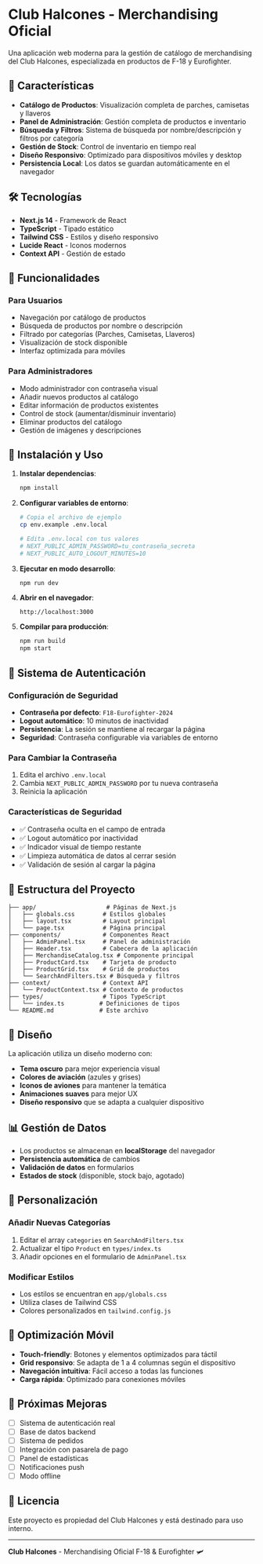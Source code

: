 # Club Halcones - Merchandising Oficial

Una aplicación web moderna para la gestión de catálogo de merchandising del Club Halcones, especializada en productos de F-18 y Eurofighter.

## 🚀 Características

- **Catálogo de Productos**: Visualización completa de parches, camisetas y llaveros
- **Panel de Administración**: Gestión completa de productos e inventario
- **Búsqueda y Filtros**: Sistema de búsqueda por nombre/descripción y filtros por categoría
- **Gestión de Stock**: Control de inventario en tiempo real
- **Diseño Responsivo**: Optimizado para dispositivos móviles y desktop
- **Persistencia Local**: Los datos se guardan automáticamente en el navegador

## 🛠️ Tecnologías

- **Next.js 14** - Framework de React
- **TypeScript** - Tipado estático
- **Tailwind CSS** - Estilos y diseño responsivo
- **Lucide React** - Iconos modernos
- **Context API** - Gestión de estado

## 📱 Funcionalidades

### Para Usuarios
- Navegación por catálogo de productos
- Búsqueda de productos por nombre o descripción
- Filtrado por categorías (Parches, Camisetas, Llaveros)
- Visualización de stock disponible
- Interfaz optimizada para móviles

### Para Administradores
- Modo administrador con contraseña visual
- Añadir nuevos productos al catálogo
- Editar información de productos existentes
- Control de stock (aumentar/disminuir inventario)
- Eliminar productos del catálogo
- Gestión de imágenes y descripciones

## 🚀 Instalación y Uso

1. **Instalar dependencias**:
   ```bash
   npm install
   ```

2. **Configurar variables de entorno**:
   ```bash
   # Copia el archivo de ejemplo
   cp env.example .env.local
   
   # Edita .env.local con tus valores
   # NEXT_PUBLIC_ADMIN_PASSWORD=tu_contraseña_secreta
   # NEXT_PUBLIC_AUTO_LOGOUT_MINUTES=10
   ```

3. **Ejecutar en modo desarrollo**:
   ```bash
   npm run dev
   ```

4. **Abrir en el navegador**:
   ```
   http://localhost:3000
   ```

5. **Compilar para producción**:
   ```bash
   npm run build
   npm start
   ```

## 🔐 Sistema de Autenticación

### Configuración de Seguridad
- **Contraseña por defecto**: `F18-Eurofighter-2024`
- **Logout automático**: 10 minutos de inactividad
- **Persistencia**: La sesión se mantiene al recargar la página
- **Seguridad**: Contraseña configurable via variables de entorno

### Para Cambiar la Contraseña
1. Edita el archivo `.env.local`
2. Cambia `NEXT_PUBLIC_ADMIN_PASSWORD` por tu nueva contraseña
3. Reinicia la aplicación

### Características de Seguridad
- ✅ Contraseña oculta en el campo de entrada
- ✅ Logout automático por inactividad
- ✅ Indicador visual de tiempo restante
- ✅ Limpieza automática de datos al cerrar sesión
- ✅ Validación de sesión al cargar la página

## 📁 Estructura del Proyecto

```
├── app/                    # Páginas de Next.js
│   ├── globals.css        # Estilos globales
│   ├── layout.tsx         # Layout principal
│   └── page.tsx           # Página principal
├── components/            # Componentes React
│   ├── AdminPanel.tsx     # Panel de administración
│   ├── Header.tsx         # Cabecera de la aplicación
│   ├── MerchandiseCatalog.tsx # Componente principal
│   ├── ProductCard.tsx    # Tarjeta de producto
│   ├── ProductGrid.tsx    # Grid de productos
│   └── SearchAndFilters.tsx # Búsqueda y filtros
├── context/               # Context API
│   └── ProductContext.tsx # Contexto de productos
├── types/                 # Tipos TypeScript
│   └── index.ts          # Definiciones de tipos
└── README.md             # Este archivo
```

## 🎨 Diseño

La aplicación utiliza un diseño moderno con:
- **Tema oscuro** para mejor experiencia visual
- **Colores de aviación** (azules y grises)
- **Iconos de aviones** para mantener la temática
- **Animaciones suaves** para mejor UX
- **Diseño responsivo** que se adapta a cualquier dispositivo

## 📊 Gestión de Datos

- Los productos se almacenan en **localStorage** del navegador
- **Persistencia automática** de cambios
- **Validación de datos** en formularios
- **Estados de stock** (disponible, stock bajo, agotado)

## 🔧 Personalización

### Añadir Nuevas Categorías
1. Editar el array `categories` en `SearchAndFilters.tsx`
2. Actualizar el tipo `Product` en `types/index.ts`
3. Añadir opciones en el formulario de `AdminPanel.tsx`

### Modificar Estilos
- Los estilos se encuentran en `app/globals.css`
- Utiliza clases de Tailwind CSS
- Colores personalizados en `tailwind.config.js`

## 📱 Optimización Móvil

- **Touch-friendly**: Botones y elementos optimizados para táctil
- **Grid responsivo**: Se adapta de 1 a 4 columnas según el dispositivo
- **Navegación intuitiva**: Fácil acceso a todas las funciones
- **Carga rápida**: Optimizado para conexiones móviles

## 🚀 Próximas Mejoras

- [ ] Sistema de autenticación real
- [ ] Base de datos backend
- [ ] Sistema de pedidos
- [ ] Integración con pasarela de pago
- [ ] Panel de estadísticas
- [ ] Notificaciones push
- [ ] Modo offline

## 📄 Licencia

Este proyecto es propiedad del Club Halcones y está destinado para uso interno.

---

**Club Halcones** - Merchandising Oficial F-18 & Eurofighter 🛩️

